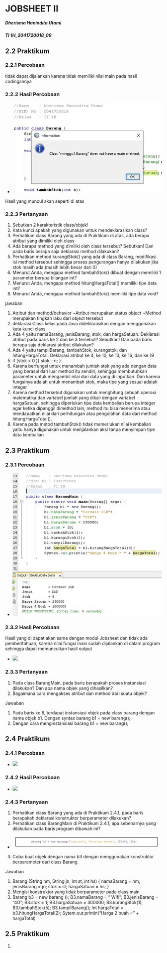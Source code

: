 # JOBSHEET II
##### Dherisma Hanindita Utami
##### TI 1H_2041720018_09

## 2.2 Praktikum
### 2.2.1 Percobaan 
tidak dapat dijalankan karena tidak memiliki nilai main pada hasil codingannya
### 2.2.2 Hasil Percobaan 
 * <img src="./ss/ssPraktikum2.2.2.jpeg">
 Hasil yang muncul akan seperti di atas

### 2.2.3 Pertanyaan 
1. Sebutkan 2 karakteristik class/objek!
2. Kata kunci apakah yang digunakan untuk mendeklarasikan class?
3. Perhatikan class Barang yang ada di Praktikum di atas, ada berapa atribut yang dimiliki oleh class
4. Ada berapa method yang dimiliki oleh class tersebut? Sebutkan! Dan pada baris berapa saja
deklarasi method dilakukan?
5. Perhatikan method kurangiStok() yang ada di class Barang, modifikasi isi method tersebut
sehingga proses pengurangan hanya dilakukan jika stok masih ada (masih lebih besar dari 0)
6. Menurut Anda, mengapa method tambahStok() dibuat dengan memiliki 1 parameter berupa
bilangan int?
7. Menurut Anda, mengapa method hitungHargaTotal() memiliki tipe data int?
8. Menurut Anda, mengapa method tambahStok() memiliki tipe data void?

jawaban

1. Atribut dan method/behavior
~Atribut merupakan status object 
~Method merupakan tingkah laku dari object tersebut
2. deklarasi Class kelas pada Java dideklarasikan dengan menggunakan kata kunci class
3. Ada 4 yaitu namaBarang, jenisBarang, stok, dan hargaSatuan. Deklarasi atribut pada baris ke 2 dan ke 3
tersebut? Sebutkan! Dan pada baris berapa saja deklarasi atribut dilakukan?
4. Ada 4 yaitu tampilBarang, tambahStok, kurangstok, dan hitungHargaTotal. Deklarasi atribut ke 4, ke 10, ke 13, ke 16, dan ke 19
5. if (stok > 0 ){ stok – n; }
6. Karena berfungsi  untuk menambah jumlah stok yang ada dengan data yang berasal dari luar method itu sendiri, sehingga membutuhkan parameter untuk mengambil nilai dari data yang di inputkan. Dan karena fungsinya adalah untuk menambah stok, maka tipe yang sesuai adalah integer 
7. Karena method tersebut digunakan untuk menghitung sebuah operasi matematika dan variabel jumlah yang dikali dengan variabel hargaSatuan, sehingga diperlukan tipe data kembalian berupa integer agar ketika dipanggil dimethod lain, method itu bisa menerima atau mendapatkan nilai dari perhitungan atau pengolahan data dari method hitungHargaTotal().
8. Karena pada metod tambahStok() tidak memerlukan nilai kembalian yaitu hanya digunakan untuk menjalankan aksi tanpa menyimpan tipe data kembalian



## 2.3 Praktikum
### 2.3.1 Percobaan
* <img src="./ss/ssPercobaan2.3.1.jpeg">

### 2.3.2 Hasil Percobaan
Hasil yang di dapat akan sama dengan modul Jobsheet dan tidak ada pemberitahuan, karena nilai fungsi main sudah dijalankan di dalam program sehingga dapat memunculkan hasil output
* <img src="./ss/ssPercobaan2.3.2.jpeg">

### 2.3.3 Pertanyaan 
1. Pada class BarangMain, pada baris berapakah proses instansiasi dilakukan? Dan apa nama objek
yang dihasilkan?
2. Bagaimana cara mengakses atribut dan method dari suatu objek?

Jawaban
1. Pada baris ke 6, terdapat instansiasi objek pada class barang dengan nama objek b1. Dengan syntax barang b1 = new barang();
2.	Dengan cara  menginstansiasi barang b1 = new barang();

## 2.4 Praktikum
### 2.4.1 Percobaan
* <img src="./ss/ssPercobaan2.4.1.jpeg">

### 2.4.2 Hasil Percobaan
* <img src="./ss/ssHasil.4.2.jpeg">

### 2.4.3 Pertanyaan 
1. Perhatikan class Barang yang ada di Praktikum 2.4.1, pada baris berapakah deklarasi
konstruktor berparameter dilakukan?
2. Perhatikan class BarangMain di Praktikum 2.4.1, apa sebenarnya yang dilakukan pada baris
program dibawah ini?
* <img src="./ss/ssNomor1.jpeg">
3. Coba buat objek dengan nama b3 dengan menggunakan konstruktor berparameter dari class
Barang.

Jawaban
1. Barang (String nm, String jn, int st, int hs) {
namaBarang = nm;
jenisBarang = jn;
stok = st;
hargaSatuan = hs;
}
2.	Mengisi konstruktor yang tidak berparameter pada class main
3.	Barang b3 = new barang ();
B3.namaBarang = “ Wifi”;
B3.jenisBarang = “4G”;
B3.stok = 1;
B3.hargaSatuan = 300000;
B3.kurangStok(1);
B3.tambahStok(5);
B3.tampilBarang();
Int hargaTotal = b3.hitungHargaTotal(2);
Sytem.out.println(“Harga 2 buah =” + hargaTotal)

## 2.5 Praktikum
1. 
